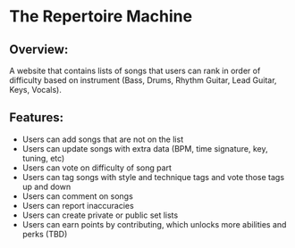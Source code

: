 # The Repertoire Machine

## Overview:

A website that contains lists of songs that users can rank in order of difficulty based on instrument (Bass, Drums, Rhythm Guitar, Lead Guitar, Keys, Vocals).

## Features:
 - Users can add songs that are not on the list
 - Users can update songs with extra data (BPM, time signature, key, tuning, etc)
 - Users can vote on difficulty of song part
 - Users can tag songs with style and technique tags and vote those tags up and down
 - Users can comment on songs
 - Users can report inaccuracies
 - Users can create private or public set lists
 - Users can earn points by contributing, which unlocks more abilities and perks (TBD)
